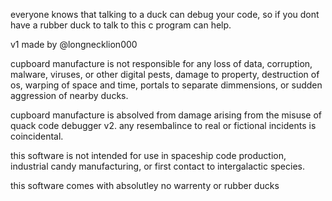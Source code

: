everyone knows that talking to a duck can debug your code, so if you dont have a rubber duck to talk to this c program can help.

v1 made by @longnecklion000

cupboard manufacture is not responsible for any loss of data, corruption, malware, viruses, or other digital pests, damage to property, destruction of os, warping of space and time, portals to separate dimmensions, or sudden aggression of nearby ducks.

cupboard manufacture is absolved from damage arising from the misuse of quack code debugger v2. any resembalince to real or fictional incidents is coincidental.

this software is not intended for use in spaceship code production, industrial candy manufacturing, or first contact to intergalactic species.

this software comes with absolutley no warrenty or rubber ducks
